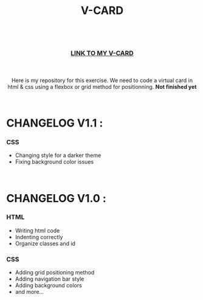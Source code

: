 # <p align="center">V-CARD</p><br>

### <p align="center"> <a href="https://saphido.github.io/my-vcard/">LINK TO MY V-CARD</a> </p><br>

<p align="center"> Here is my repository for this exercise. We need to code a virtual card in html & css using a flexbox or grid method for positionning. <b>Not finished yet<p></b>
<br>

# CHANGELOG V1.1 :
### CSS

* Changing style for a darker theme
* Fixing background color issues

<br>

# CHANGELOG V1.0 :

### HTML

* Writing html code
* Indenting correctly
* Organize classes and id

### CSS

* Adding grid positioning method
* Adding navigation bar style
* Adding background colors
* and more...
